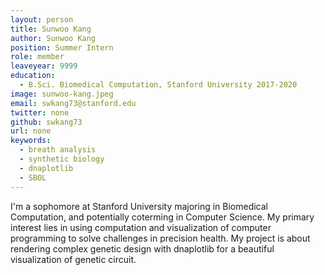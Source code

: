 ```yaml
---
layout: person
title: Sunwoo Kang
author: Sunwoo Kang
position: Summer Intern
role: member
leaveyear: 9999
education:
  - B.Sci. Biomedical Computation, Stanford University 2017-2020
image: sunwoo-kang.jpeg
email: swkang73@stanford.edu
twitter: none
github: swkang73
url: none
keywords:
  - breath analysis
  - synthetic biology
  - dnaplotlib
  - SBOL
---
```

I'm a sophomore at Stanford University majoring in Biomedical Computation, and potentially coterming in Computer Science. My primary interest lies in using computation and visualization of computer programming to solve challenges in precision health. My project is about rendering complex genetic design with dnaplotlib for a beautiful visualization of genetic circuit. 
